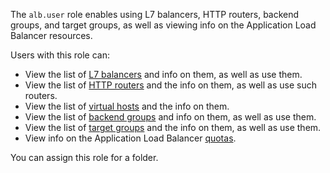 The `alb.user` role enables using L7 balancers, HTTP routers, backend groups, and target groups, as well as viewing info on the Application Load Balancer resources.

Users with this role can:
* View the list of [L7 balancers](../../application-load-balancer/concepts/application-load-balancer.md) and info on them, as well as use them.
* View the list of [HTTP routers](../../application-load-balancer/concepts/http-router.md) and the info on them, as well as use such routers.
* View the list of [virtual hosts](../../application-load-balancer/concepts/http-router.md#virtual-host) and the info on them.
* View the list of [backend groups](../../application-load-balancer/concepts/backend-group.md) and info on them, as well as use them.
* View the list of [target groups](../../application-load-balancer/concepts/target-group.md) and the info on them, as well as use them.
* View info on the Application Load Balancer [quotas](../../application-load-balancer/concepts/limits.md#quotas).

You can assign this role for a folder.